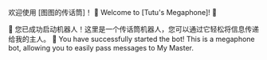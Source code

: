 欢迎使用 [图图的传话筒]！ 🎤
Welcome to [Tutu's Megaphone]! 🎤

👋 您已成功启动机器人！这里是一个传话筒机器人，您可以通过它轻松将信息传递给我的主人。
👋 You have successfully started the bot! This is a megaphone bot, allowing you to easily pass messages to My Master.
